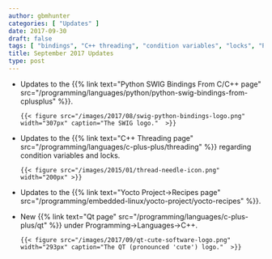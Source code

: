 ```yaml
---
author: gbmhunter
categories: [ "Updates" ]
date: 2017-09-30
draft: false
tags: [ "bindings", "C++ threading", "condition variables", "locks", "Python", "Qt", "recipes", "SWIG", "Yocto" ]
title: September 2017 Updates
type: post
---
```



* Updates to the {{% link text="Python SWIG Bindings From C/C++ page" src="/programming/languages/python/python-swig-bindings-from-cplusplus" %}}.  

	  {{< figure src="/images/2017/08/swig-python-bindings-logo.png" width="307px" caption="The SWIG logo."  >}}

* Updates to the {{% link text="C++ Threading page" src="/programming/languages/c-plus-plus/threading" %}} regarding condition variables and locks.  

	  {{< figure src="/images/2015/01/thread-needle-icon.png" width="200px" >}}

* Updates to the {{% link text="Yocto Project->Recipes page" src="/programming/embedded-linux/yocto-project/yocto-recipes" %}}.  

* New {{% link text="Qt page" src="/programming/languages/c-plus-plus/qt" %}} under Programming->Languages->C++.  

	  {{< figure src="/images/2017/09/qt-cute-software-logo.png" width="293px" caption="The QT (pronounced 'cute') logo."  >}}